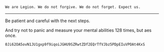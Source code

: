 ```We are Legion. We do not forgive. We do not forget. Expect us.```

---

Be patient and careful with the next steps.

And try not to panic and measure your mental abilities 128 times, but aes once.

```0Ji62OA5ovN1JU1gxp9f9iqoiJGHU9SZRwtZDf2EQrTfVJbz5PDpEIuVPOAt4KxS```
